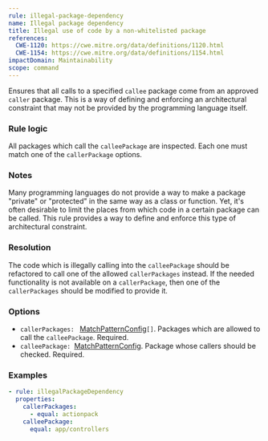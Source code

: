 ```yaml
---
rule: illegal-package-dependency
name: Illegal package dependency
title: Illegal use of code by a non-whitelisted package
references:
  CWE-1120: https://cwe.mitre.org/data/definitions/1120.html
  CWE-1154: https://cwe.mitre.org/data/definitions/1154.html
impactDomain: Maintainability
scope: command
---
```


Ensures that all calls to a specified `callee` package come from an approved `caller` package. This
is a way of defining and enforcing an architectural constraint that may not be provided by the
programming language itself.

### Rule logic

All packages which call the `calleePackage` are inspected. Each one must match one of the
`callerPackage` options.

### Notes

Many programming languages do not provide a way to make a package "private" or "protected" in the
same way as a class or function. Yet, it's often desirable to limit the places from which code in a
certain package can be called. This rule provides a way to define and enforce this type of
architectural constraint.

### Resolution

The code which is illegally calling into the `calleePackage` should be refactored to call one of the
allowed `callerPackages` instead. If the needed functionality is not available on a `callerPackage`,
then one of the `callerPackages` should be modified to provide it.

### Options

- `callerPackages: ` [MatchPatternConfig](/docs/analysis/match-pattern-config.html)`[]`. Packages
  which are allowed to call the `calleePackage`. Required.
- `calleePackage: `[MatchPatternConfig](/docs/analysis/match-pattern-config.html). Package whose
  callers should be checked. Required.

### Examples

```yaml
- rule: illegalPackageDependency
  properties:
    callerPackages:
      - equal: actionpack
    calleePackage:
      equal: app/controllers
```
